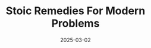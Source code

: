 ---
title: "Stoic Remedies For Modern Problems"
tags: ["general"]
date: "2025-03-02"
draft: false
path: "/essays/stoic-remedies"
---